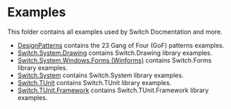 # Examples

This folder contains all examples used by Switch Docmentation and more.

* [DesignPatterns](./DesignPatterns) contains the 23 Gang of Four (GoF) patterns examples.
* [Switch.System.Drawing](./Switch.System.Drawing) contains Switch.Drawing library examples.
* [Switch.System.Windows.Forms (Winforms)](./Switch.System.Windows.Forms) contains Switch.Forms library examples.
* [Switch.System](./Switch.System) contains Switch.System library examples.
* [Switch.TUnit](./Switch.TUnit) contains Switch.TUnit library examples.
* [Switch.TUnit.Framework](./Switch.TUnit.Framework) contains Switch.TUnit.Framework library examples.
